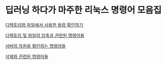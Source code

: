 # 딥러닝 하다가 마주한 리눅스 명령어 모음집



[디렉토리와 파일에서 사용한 용량 확인하기](https://github.com/ji-in/note/blob/main/Linux/command_du.md)

[디렉토리 및 파일의 압축과 관련된 명령어들](https://github.com/ji-in/note/blob/main/Linux/compress.md)

[서버의 자원을 확인하는 명령어들](https://github.com/ji-in/note/blob/main/Linux/resource.md)

[삭제와 관련된 명령어들](https://github.com/ji-in/note/blob/main/Linux/remove.md)